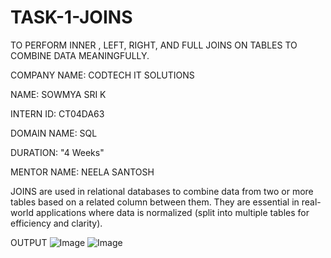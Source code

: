 # TASK-1-JOINS
TO PERFORM INNER , LEFT, RIGHT, AND FULL JOINS ON TABLES TO COMBINE DATA MEANINGFULLY.

COMPANY NAME: CODTECH IT SOLUTIONS

NAME: SOWMYA SRI K

INTERN ID: CT04DA63

DOMAIN NAME: SQL

DURATION: "4 Weeks"

MENTOR NAME: NEELA SANTOSH

JOINS are used in relational databases to combine data from two or more tables based on a related column between them. They are essential in real-world applications where data is normalized (split into multiple tables for efficiency and clarity).

OUTPUT
![Image](https://github.com/user-attachments/assets/2aad956e-df1e-4a9c-8d12-f2a3fdc10452)
![Image](https://github.com/user-attachments/assets/608e0f88-4bdb-49d4-a581-9384543c5f61)
